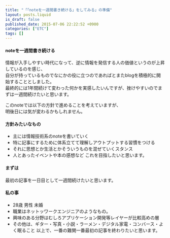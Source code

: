 ```yaml
---
title: "「「noteを一週間書き続ける」をしてみる」の準備"
layout: posts.liquid
is_draft: false
published_date: 2015-07-06 22:22:52 +0900
categories: ["ETC"]
tags: []
---
```


#### noteを一週間書き続ける
情報が入手しやすい時代になって、逆に情報を発信する人の価値というのが上昇しているのを感じ、  
自分が持っているものでなにかの役に立つのであればとまたblogを積極的に開始することとしました。  
最終的には1年間続けて変わった何かを実感したいんですが、挫けやすいのでまずは一週間続けたいと思います。

このnoteでは以下の方針で進めることを考えていますが、  
明後日には気が変わるかもしれません。

#### 方針みたいなもの
- 主には情報技術系のnoteを書いていく
- 特に記事にするために体系立てて理解しアウトプットする習慣をつける
- それに思想とか生活とかそういうものを混ぜていくスタンス
- 人とあったイベントや本の感想など
これを目指したいと思います。

#### まずは
最初の記事を一日目として一週間続けたいと思います。

#### 私の事
- 28歳 男性 未婚
- 職業はネットッワークエンジニアのようなもの。
- 興味のある分野はむしろアプリケーション開発等レイヤーが比較高めの層
- その他は、ギター・写真・小説・ラーメン・デジタル家電・コンバース・よく眠ること
以上で、一番の難関一番最初の記事を終わりたいと思います。


